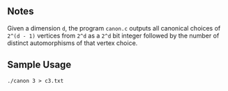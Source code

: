 ## Notes

Given a dimension `d`, the program `canon.c` outputs all canonical choices of `2^(d - 1)` vertices from `2^d` as a `2^d` bit integer followed by the number of distinct automorphisms of that vertex choice.

## Sample Usage

```./canon 3 > c3.txt```

